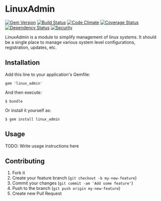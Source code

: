 # LinuxAdmin

[![Gem Version](https://badge.fury.io/rb/linux_admin.svg)](http://badge.fury.io/rb/linux_admin)
[![Build Status](https://travis-ci.com/ManageIQ/linux_admin.svg)](https://travis-ci.com/ManageIQ/linux_admin)
[![Code Climate](http://img.shields.io/codeclimate/github/ManageIQ/linux_admin.svg)](https://codeclimate.com/github/ManageIQ/linux_admin)
[![Coverage Status](http://img.shields.io/coveralls/ManageIQ/linux_admin.svg)](https://coveralls.io/r/ManageIQ/linux_admin)
[![Dependency Status](https://gemnasium.com/ManageIQ/linux_admin.svg)](https://gemnasium.com/ManageIQ/linux_admin)
[![Security](https://hakiri.io/github/ManageIQ/linux_admin/master.svg)](https://hakiri.io/github/ManageIQ/linux_admin/master)


LinuxAdmin is a module to simplify management of linux systems.
It should be a single place to manage various system level configurations,
registration, updates, etc.

## Installation

Add this line to your application's Gemfile:

    gem 'linux_admin'

And then execute:

    $ bundle

Or install it yourself as:

    $ gem install linux_admin

## Usage

TODO: Write usage instructions here

## Contributing

1. Fork it
2. Create your feature branch (`git checkout -b my-new-feature`)
3. Commit your changes (`git commit -am 'Add some feature'`)
4. Push to the branch (`git push origin my-new-feature`)
5. Create new Pull Request
